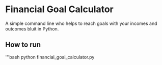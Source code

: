 # Financial Goal Calculator
A simple command line who helps to reach goals with your incomes and outcomes bluit in Python.
## How to run
'''bash
python financial_goal_calculator.py